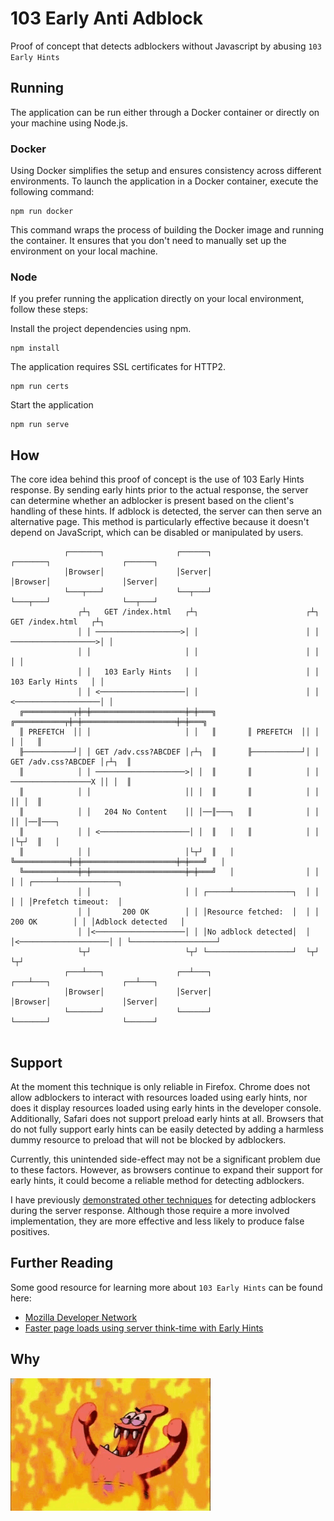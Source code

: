 # 103 Early Anti Adblock
Proof of concept that detects adblockers without Javascript by abusing `103 Early Hints`

## Running
The application can be run either through a Docker container or directly on your machine using Node.js.

### Docker
Using Docker simplifies the setup and ensures consistency across different environments. 
To launch the application in a Docker container, execute the following command:
```shell
npm run docker
```
This command wraps the process of building the Docker image and running the container. 
It ensures that you don't need to manually set up the environment on your local machine.

### Node
If you prefer running the application directly on your local environment, follow these steps:

Install the project dependencies using npm. 
```shell
npm install
```

The application requires SSL certificates for HTTP2.
```shell
npm run certs
```

Start the application
```shell
npm run serve
```

## How
The core idea behind this proof of concept is the use of 103 Early Hints response. 
By sending early hints prior to the actual response, the server can determine whether an adblocker is present based on the client's handling of these hints. 
If adblock is detected, the server can then serve an alternative page. 
This method is particularly effective because it doesn't depend on JavaScript, which can be disabled or manipulated by users.

```
            ┌───────┐                ┌──────┐                  ┌───────┐                ┌──────┐
            │Browser│                │Server│                  │Browser│                │Server│
            └───┬───┘                └──┬───┘                  └───┬───┘                └──┬───┘
               ┌┴┐   GET /index.html   ┌┴┐                        ┌┴┐   GET /index.html   ┌┴┐
               │ │ ───────────────────>│ │                        │ │ ───────────────────>│ │
               │ │                     │ │                        │ │                     │ │
               │ │   103 Early Hints   │ │                        │ │   103 Early Hints   │ │
               │ │ <───────────────────│ │                        │ │ <───────────────────│ │
  ╔═══════════╤╪═╪═════════════════════╪═╪═══╗       ╔═══════════╤╪═╪═════════════════════╪═╪═══╗
  ║ PREFETCH  ││ │                     │ │   ║       ║ PREFETCH  ││ │                     │ │   ║
  ╟───────────┘│ │ GET /adv.css?ABCDEF │┌┴┐  ║       ╟───────────┘│ │ GET /adv.css?ABCDEF │┌┴┐  ║
  ║            │ │ ────────────────────>│ │  ║       ║            │ │ ──────────────────X ││ │  ║
  ║            │ │                     ││ │  ║       ║            │ │                     ││ │  ║
  ║            │ │   204 No Content    ││ │──║───┐   ║            │ │                     ││ │──║───┐
  ║            │ │ <────────────────────│ │  ║   │   ║            │ │                     │└┬┘  ║   │
  ║            │ │                     │└┬┘  ║   │   ╚════════════╪═╪═════════════════════╪═╪═══╝   │
  ╚════════════╪═╪═════════════════════╪═╪═══╝   │                │ │                     │ │ ┌─────┴─────────────┐  
               │ │                     │ │ ┌─────┴─────────────┐  │ │                     │ │ │Prefetch timeout:  │
               │ │       200 OK        │ │ │Resource fetched:  │  │ │       200 OK        │ │ │Adblock detected   │
               │ │<────────────────────│ │ │No adblock detected│  │ │<────────────────────│ │ └───────────────────┘
               └┬┘                     └┬┘ └───────────────────┘  └┬┘                     └┬┘
            ┌───┴───┐                ┌──┴───┐                  ┌───┴───┐                ┌──┴───┐
            │Browser│                │Server│                  │Browser│                │Server│
            └───────┘                └──────┘                  └───────┘                └──────┘
                              
```

## Support
At the moment this technique is only reliable in Firefox. 
Chrome does not allow adblockers to interact with resources loaded using early hints, nor does it display resources loaded using early hints in the developer console. 
Additionally, Safari does not support preload early hints at all. 
Browsers that do not fully support early hints can be easily detected by adding a harmless dummy resource to preload that will not be blocked by adblockers. 

Currently, this unintended side-effect may not be a significant problem due to these factors. 
However, as browsers continue to expand their support for early hints, it could become a reliable method for detecting adblockers.

I have previously [demonstrated other techniques](https://github.com/Mechazawa/pixelAntiAdblock) for detecting adblockers during the server response. 
Although those require a more involved implementation, they are more effective and less likely to produce false positives.

## Further Reading
Some good resource for learning more about `103 Early Hints` can be found here:
 - [Mozilla Developer Network](https://developer.mozilla.org/en-US/docs/Web/HTTP/Status/103)
 - [Faster page loads using server think-time with Early Hints](https://developer.chrome.com/docs/web-platform/early-hints)

## Why
![For evil](img/patrick-star-evil-laugh.gif)

